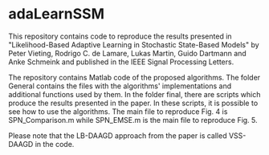 # adaLearnSSM

This repository contains code to reproduce the results presented in "Likelihood-Based Adaptive Learning in Stochastic State-Based Models" by Peter Vieting, Rodrigo C. de Lamare, Lukas Martin, Guido Dartmann and Anke Schmeink and published in the IEEE Signal Processing Letters.

The repository contains Matlab code of the proposed algorithms. The folder General contains the files with the algorithms' implementations and additional functions used by them. In the folder final, there are scripts which produce the results presented in the paper. In these scripts, it is possible to see how to use the algorithms. The main file to reproduce Fig. 4 is SPN_Comparison.m while SPN_EMSE.m is the main file to reproduce Fig. 5.

Please note that the LB-DAAGD approach from the paper is called VSS-DAAGD in the code.

